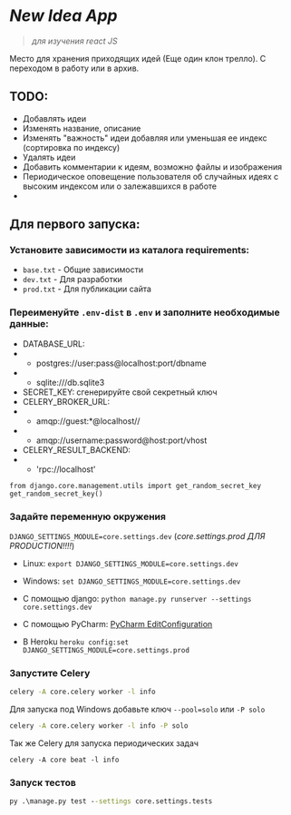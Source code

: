 # *New Idea App*
> *для изучения react JS*

Место для хранения приходящих идей (Еще один клон трелло). С переходом в работу или в архив.

## TODO:
* Добавлять идеи
* Изменять название, описание
* Изменять "важность" идеи добавляя или уменьшая ее индекс (сортировка по индексу)
* Удалять идеи
* Добавить комментарии к идеям, возможно файлы и изображения
* Периодическое оповещение пользователя об случайных идеях с высоким индексом или о залежавшихся в работе
* 


## Для первого запуска:

### Установите зависимости из каталога requirements:
* `base.txt` - Общие зависимости
* `dev.txt` - Для разработки
* `prod.txt` - Для публикации сайта

### Переименуйте `.env-dist` в `.env` и заполните необходимые данные:

* DATABASE_URL: 
* * postgres://user:pass@localhost:port/dbname
* * sqlite:///db.sqlite3
* SECRET_KEY: сгенерируйте свой секретный ключ 
* CELERY_BROKER_URL:
* * amqp://guest:*@localhost//
* * amqp://username:password@host:port/vhost
* CELERY_RESULT_BACKEND:
* * 'rpc://localhost'
```
from django.core.management.utils import get_random_secret_key 
get_random_secret_key()
```

### Задайте переменную окружения 
`DJANGO_SETTINGS_MODULE=core.settings.dev` (*core.settings.prod ДЛЯ PRODUCTION!!!!*)
* Linux: `export DJANGO_SETTINGS_MODULE=core.settings.dev`
* Windows: `set DJANGO_SETTINGS_MODULE=core.settings.dev`
* С помощью django: `python manage.py runserver --settings core.settings.dev`
* C помощью PyCharm: [PyCharm EditConfiguration](https://stackoverflow.com/a/42708480/16184934)

* В Heroku `heroku config:set DJANGO_SETTINGS_MODULE=core.settings.prod`

### Запустите Celery
```cmd
celery -A core.celery worker -l info
```
Для запуска под Windows добавьте ключ `--pool=solo` или `-P solo`
```cmd
celery -A core.celery worker -l info -P solo
```

Так же Celery для запуска периодических задач
```
celery -A core beat -l info
```

### Запуск тестов
```cmd
py .\manage.py test --settings core.settings.tests
```